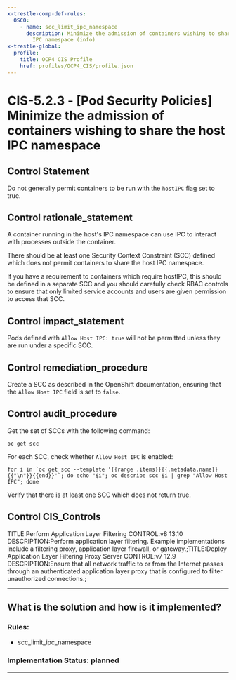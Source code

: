 ```yaml
---
x-trestle-comp-def-rules:
  OSCO:
    - name: scc_limit_ipc_namespace
      description: Minimize the admission of containers wishing to share the host
        IPC namespace (info)
x-trestle-global:
  profile:
    title: OCP4 CIS Profile
    href: profiles/OCP4_CIS/profile.json
---
```


# CIS-5.2.3 - \[Pod Security Policies\] Minimize the admission of containers wishing to share the host IPC namespace

## Control Statement

Do not generally permit containers to be run with the `hostIPC` flag set to true.

## Control rationale_statement

A container running in the host's IPC namespace can use IPC to interact with processes outside the container.

There should be at least one Security Context Constraint (SCC) defined which does not permit containers to share the host IPC namespace.

If you have a requirement to containers which require hostIPC, this should be defined in a separate SCC and you should carefully check RBAC controls to ensure that only limited service accounts and users are given permission to access that SCC.

## Control impact_statement

Pods defined with `Allow Host IPC: true` will not be permitted unless they are run under a specific SCC.

## Control remediation_procedure

Create a SCC as described in the OpenShift documentation, ensuring that the `Allow Host IPC` field is set to `false`.

## Control audit_procedure

Get the set of SCCs with the following command:

```
oc get scc
```

For each SCC, check whether `Allow Host IPC` is enabled:

```
for i in `oc get scc --template '{{range .items}}{{.metadata.name}}{{"\n"}}{{end}}'`; do echo "$i"; oc describe scc $i | grep "Allow Host IPC"; done
```

Verify that there is at least one SCC which does not return true.

## Control CIS_Controls

TITLE:Perform Application Layer Filtering CONTROL:v8 13.10 DESCRIPTION:Perform application layer filtering. Example implementations include a filtering proxy, application layer firewall, or gateway.;TITLE:Deploy Application Layer Filtering Proxy Server CONTROL:v7 12.9 DESCRIPTION:Ensure that all network traffic to or from the Internet passes through an authenticated application layer proxy that is configured to filter unauthorized connections.;

______________________________________________________________________

## What is the solution and how is it implemented?

<!-- For implementation status enter one of: implemented, partial, planned, alternative, not-applicable -->

<!-- Note that the list of rules under ### Rules: is read-only and changes will not be captured after assembly to JSON -->

<!-- Add control implementation description here for control: CIS-5.2.3 -->

### Rules:

  - scc_limit_ipc_namespace

### Implementation Status: planned

______________________________________________________________________
